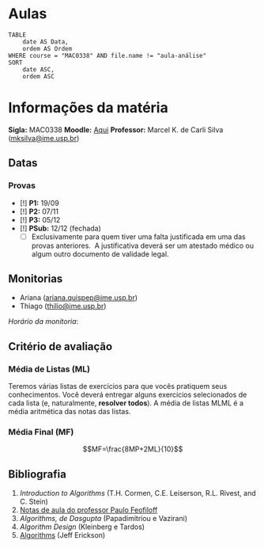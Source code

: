 # Aulas

```dataview
TABLE
	date AS Data,
	ordem AS Ordem
WHERE course = "MAC0338" AND file.name != "aula-análise"
SORT
	date ASC,
	ordem ASC
```

# Informações da matéria

**Sigla:** MAC0338
**Moodle:** [Aqui](https://edisciplinas.usp.br/course/view.php?id=112692)
**Professor:** Marcel K. de Carli Silva (mksilva@ime.usp.br)

## Datas

### Provas
- [!] **P1:** 19/09
- [!] **P2:** 07/11
- [!] **P3:** 05/12
- [!] **PSub:** 12/12 (fechada)
	- [ ] Exclusivamente para quem tiver uma falta justificada em uma das provas anteriores.  A justificativa deverá ser um atestado médico ou algum outro documento de validade legal.

## Monitorias

- Ariana (ariana.quispep@ime.usp.br)
- Thiago (thilio@ime.usp.br)

_Horário da monitoria_: 

## Critério de avaliação

### Média de Listas (ML)
Teremos várias listas de exercícios para que vocês pratiquem seus conhecimentos. Você deverá entregar alguns exercícios selecionados de cada lista (e, naturalmente, **resolver todos**). A média de listas MLML é a média aritmética das notas das listas.

### Média Final (MF)
$$MF=\frac{8MP+2ML}{10}$$

## Bibliografia

1. _Introduction to Algorithms_ (T.H. Cormen, C.E. Leiserson, R.L. Rivest, and C. Stein)
2. [Notas de aula do professor Paulo Feofiloff](https://www.ime.usp.br/~pf/analise_de_algoritmos/)
3. _Algorithms, de Dasgupta_ (Papadimitriou e Vazirani)
4. _Algorithm Design_ (Kleinberg e Tardos)
5. [Algorithms](http://jeffe.cs.illinois.edu/teaching/algorithms/) (Jeff Erickson)
